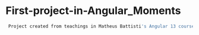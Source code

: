 # First-project-in-Angular_Moments

```bash
 Project created from teachings in Matheus Battisti's Angular 13 course - Hora de Codar.
```
